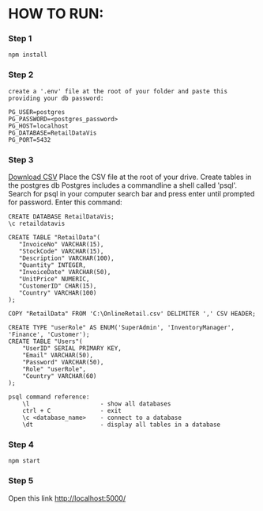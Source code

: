 # HOW TO RUN:

### Step 1

    npm install

### Step 2

    create a '.env' file at the root of your folder and paste this providing your db password:

    PG_USER=postgres
    PG_PASSWORD=<postgres_password>
    PG_HOST=localhost
    PG_DATABASE=RetailDataVis
    PG_PORT=5432

### Step 3

[Download CSV](https://drive.google.com/file/d/1XSKHxmSWrv_Z-XsPusw90DNNh_Q30IZ1/view?usp=sharing)
Place the CSV file at the root of your drive.
Create tables in the postgres db
Postgres includes a commandline a shell called 'psql'.
Search for psql in your computer search bar and press enter until prompted for password.
Enter this command:

    CREATE DATABASE RetailDataVis;
    \c retaildatavis

    CREATE TABLE "RetailData"(
       "InvoiceNo" VARCHAR(15),
       "StockCode" VARCHAR(15),
       "Description" VARCHAR(100),
       "Quantity" INTEGER,
       "InvoiceDate" VARCHAR(50),
       "UnitPrice" NUMERIC,
       "CustomerID" CHAR(15),
       "Country" VARCHAR(100)
    );

    COPY "RetailData" FROM 'C:\OnlineRetail.csv' DELIMITER ',' CSV HEADER;

    CREATE TYPE "userRole" AS ENUM('SuperAdmin', 'InventoryManager', 'Finance', 'Customer');
    CREATE TABLE "Users"(
        "UserID" SERIAL PRIMARY KEY,
        "Email" VARCHAR(50),
        "Password" VARCHAR(50),
        "Role" "userRole",
        "Country" VARCHAR(60)
    );

    psql command reference:
        \l                    - show all databases
        ctrl + C              - exit
        \c <database_name>    - connect to a database
        \dt                   - display all tables in a database

### Step 4

    npm start

### Step 5

Open this link
<http://localhost:5000/>
